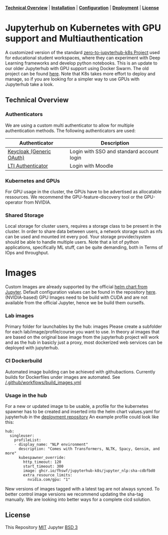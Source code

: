 **[Technical Overview](#technical-overview)** |
**[Installation](#installation)** |
**[Configuration](#configuration)** |
**[Deployment](#deployment)** |
**[License](#license-mit)**

# Jupyterhub on Kubernetes with GPU support and Multiauthentication

<!---
[![Docker Image CI](https://github.com/fhswf/jupyterhub/actions/workflows/docker-image-ci.yml/badge.svg?branch=main)](https://github.com/fhswf/jupyterhub/actions/workflows/docker-image-ci.yml)
[![GitHub](https://img.shields.io/badge/issue_tracking-github-blue?logo=github)](https://github.com/fhswf/jupyterhub/issues)
[![GitHub Tags](https://img.shields.io/github/v/tag/fhswf/jupyterhub?style=plastic)](https://github.com/fhswf/jupyterhub/tags)
[![License: MIT](https://img.shields.io/badge/License-MIT-yellow.svg)](https://opensource.org/licenses/MIT) 
-->
A customized version of the standard [zero-to-jupyterhub-k8s Project](https://github.com/jupyterhub/zero-to-jupyterhub-k8s) used for educational student workspaces, where they can experiment with Deep Learning frameworks and develop python notebooks.
This is an update to our older Jupyterhub with GPU support using Docker Swarm. The old project can be found [here](https://github.com/fhswf/jupyterhub). Note that K8s takes more effort to deploy and manage, so if you are looking for a simpler way to use GPUs with Jupyterhub take a look.

## Technical Overview
### Authenticators
We are using a custom multi authenticator to allow for multiple authentication methods. The following authenticators are used:

| Authenticator | Description |
| - | - |
| [Keycloak (Generic OAuth)](https://github.com/jupyterhub/oauthenticator/blob/main/oauthenticator/generic.py) | Login with SSO and standard account login |
| [LTI Authenticator](https://github.com/jupyterhub/ltiauthenticator) | Login with Moodle |

### Kubernetes and GPUs
For GPU usage in the cluster, the GPUs have to be advertised as allocatable ressources. We recommend the GPU-feature-discovery tool or the GPU-operator from NVIDIA.

### Shared Storage
Local storage for cluster users, requires a storage class to be present in the cluster. In order to share data between users, a network storage such as nfs can be used and mounted int every pod. Your storage provider/system should be able to handle multiple users. Note that a lot of python applications, specifically ML stuff, can be quite demanding, both in Terms of IOps and throughput. 

# Images
Custom Images are already supported by the official [helm chart from Jupyter](https://hub.jupyter.org/helm-chart/).
Default configuration values can be found in the repository [here](https://github.com/jupyterhub/zero-to-jupyterhub-k8s/tree/main/jupyterhub).
(NVIDIA-based) GPU Images need to be build with CUDA and are not available from the official Jupyter, hence we be build them ourselfs.
### Lab images
Primary folder for launchables by the hub: images
Please create a subfolder for each lab/image/profile/course you want to use.
In theory al images that are based on the original base image from the jupyterhub project will work and as the hub in basicly just a proxy, most dockerized web services can be deployed with jupyterhub. 
### CI Dockerbuild
Automated image building can be achieved with githubactions.
Currently builds for Dockerfiles under images are automated.
See[ /.github/workflows/build_images.yml](https://github.com/fhswf/Jupyterhub-K8s/blob/main/.github/workflows/build_images.yml)
### Usage in the hub
For a new or updated image to be usable, a profile for the kubernetes spawner has to be created and inserted into the helm chart values.yaml for jupyterhub in the [deployment repository](https://github.com/fhswf/kicluster-deployments/blob/main/jupyterhub/helm/values.yaml)
An example profile could look like this:
```
hub:
  singleuser:
    profileList:
    - display_name: "NLP environment"
      description: "Comes with Transformers, NLTK, Spacy, Gensim, and more"
      kubespawner_override:
        http_timeout: 120
        start_timeout: 300
        image: ghcr.io/fhswf/jupyterhub-k8s/jupyter_nlp:sha-cdbfbd0
        extra_resource_limits:
          nvidia.com/gpu: "1"
```
New versions of images tagged with a latest tag are not always synced. To better control image versions we recommend updating the sha-tag manually.
We are looking into better ways for a complete cicd solution.
## License
This Repository [MIT](https://github.com/fhswf/Jupyterhub-K8s/blob/main/LICENSE)
Jupyter [BSD 3](https://github.com/jupyter/jupyter/blob/master/LICENSE)
